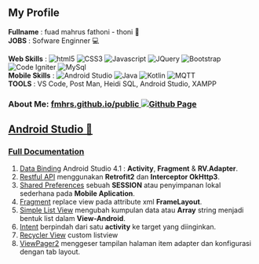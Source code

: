 ## My Profile
**Fullname** : fuad mahrus fathoni - thoni 👦  
**JOBS** : Sofware Enginner 💻  
  

**Web Skills**  :
  <img alt="html5" src="https://img.shields.io/badge/-HTML5-E34F26?style=plastic&logo=html5&logoColor=white" />
  <img alt="CSS3" src="https://img.shields.io/badge/CSS3-1572B6?style=plastic&logo=css3&logoColor=white" />
  <img alt="Javascript" src="https://img.shields.io/badge/-javascript-f7df1c?style=plastic&logo=javascript&logoColor=black" />
  <img alt="JQuery" src="https://img.shields.io/badge/jQuery-0769AD?style=plastic&logo=jquery&logoColor=white" />
  <img alt="Bootstrap" src="https://img.shields.io/badge/-bootstrap-7953b3?style=plastic&logo=javascript&logoColor=white" />
  <img alt="Code Igniter" src="https://img.shields.io/badge/codeigniter-EF4223?style=plastic&logo=codeigniter&logoColor=white" />
  <img alt="MySql" src="https://shields.io/badge/MySQL-lightgrey?logo=mysql&style=plastic&logoColor=white&labelColor=blue" />  
**Mobile Skills** : 
  <img alt="Android Studio" src="https://img.shields.io/badge/Android%20Studio-239b56?style=plastic&logo=android-studio&logoColor=white" />
  <img alt="Java" src="https://img.shields.io/badge/Java-cb4335?style=plastic&logo=openjdk&logoColor=white" />
  <img alt="Kotlin" src="https://img.shields.io/badge/Kotlin-7F52FF?style=plastic&logo=Kotlin&logoColor=white" />
  <img alt="MQTT" src="https://img.shields.io/badge/MQTT-452661?style=plastic&logo=mqtt&logoColor=white" />  
**TOOLS** : VS Code, Post Man, Heidi SQL, Android Studio, XAMPP

### About Me: [fmhrs.github.io/public <img alt="Github Page" src="https://img.shields.io/badge/pages-000?style=plastic&logo=github&logoColor=white"/>](https://fmhrs.github.io/public)

## [Android Studio 📱](https://github.com/fmhrs/DOCS-Android-Studio)
### [Full Documentation](https://github.com/fmhrs/DOCS-Android-Studio)
1. [Data Binding](https://github.com/fmhrs/DOCS-Android-Studio/tree/master/view%20binding) Android Studio 4.1 : **Activity**, **Fragment** & **RV.Adapter**.
2. [Restful API](https://github.com/fmhrs/DOCS-Android-Studio/tree/master/retrofit2%20%26%20interceptor%20okhttp3) menggunakan **Retrofit2** dan **Interceptor OkHttp3**.
3. [Shared Preferences](https://github.com/fmhrs/DOCS-Android-Studio/tree/master/preferences%20helper) sebuah **SESSION**  atau penyimpanan lokal sederhana pada **Mobile Aplication**.
4. [Fragment](https://github.com/fmhrs/DOCS-Android-Studio/tree/master/fragment) replace view pada attribute xml **FrameLayout**.
5. [Simple List View](https://github.com/fmhrs/DOCS-Android-Studio/tree/master/simple%20list%20view) mengubah kumpulan data atau **Array** string menjadi bentuk list dalam **View-Android**.
6. [Intent](https://github.com/fmhrs/DOCS-Android-Studio/tree/master/intent) berpindah dari satu **activity** ke target yang diinginkan.
7. [Recycler View](https://github.com/fmhrs/DOCS-Android-Studio/tree/master/recycler%20view) custom listview
8. [ViewPager2](https://github.com/fmhrs/DOCS-Android-Studio/tree/master/view%20pager%202) menggeser tampilan halaman item adapter dan konfigurasi dengan tab layout.





<!--
**fmhrs/fmhrs** is a ✨ _special_ ✨ repository because its `README.md` (this file) appears on your GitHub profile.

Here are some ideas to get you started:

- 🔭 I’m currently working on ...
- 🌱 I’m currently learning ...
- 👯 I’m looking to collaborate on ...
- 🤔 I’m looking for help with ...
- 💬 Ask me about ...
- 📫 How to reach me: ...
- 😄 Pronouns: ...
- ⚡ Fun fact: ...
-->
